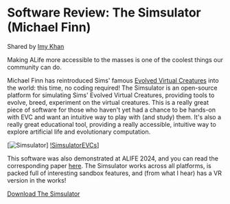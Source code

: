 # Software Review: The Simsulator (Michael Finn)
Shared by [Imy Khan](http://twitter.com/imy_tk)

Making ALife more accessible to the masses is one of the coolest things our community can do.

Michael Finn has reintroduced Sims' famous [Evolved Virtual Creatures](https://karlsims.com/evolved-virtual-creatures.html) into the world: this time, no coding required! The Simsulator is an open-source platform for simulating Sims' Evolved Virtual Creatures, providing tools to evolve, breed, experiment on the virtual creatures. This is a really great piece of software for those who haven't yet had a chance to be hands-on with EVC and want an intuitive way to play with (and study) them. It's also a really great educational tool, providing a really accessible, intuitive way to explore artificial life and evolutionary computation.

[![Simsulator](https://github.com/mycoolfin/the-simsulator/raw/main/Media/ground_trial.gif)]
[!SimsulatorEVCs](https://github.com/mycoolfin/the-simsulator/raw/main/Media/underwater.gif)]

This software was also demonstrated at ALIFE 2024, and you can read the corresponding paper [here](https://direct.mit.edu/isal/proceedings/isal2024/36/84/123510). The Simsulator works across all platforms, is packed full of interesting sandbox features, and (from what I hear) has a VR version in the works!

[Download The Simsulator](https://github.com/mycoolfin/the-simsulator?tab=readme-ov-file)

  
